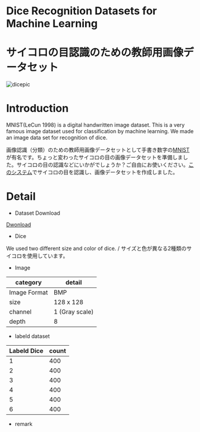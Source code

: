 # Dice Recognition Datasets for Machine Learning
# サイコロの目認識のための教師用画像データセット

![dicepic](https://raw.githubusercontent.com/tomitomi3/DiceRecognitionDatasetForML/master/_img/pic_dice.jpg)

# Introduction
MNIST(LeCun 1998) is a digital handwritten image dataset. This is a very famous image dataset used for classification by machine learning. We made an image data set for recognition of dice.

画像認識（分類）のための教師用画像データセットとして手書き数字の[MNIST](https://en.wikipedia.org/wiki/MNIST_database)が有名です。ちょっと変わったサイコロの目の画像データセットを準備しました。サイコロの目の認識などにいかがでしょうか？ご自由にお使いください。[このシステム](https://github.com/tomitomi3/DiceRecognizeSystem)でサイコロの目を認識し、画像データセットを作成しました。

# Detail

* Dataset Download

[Dwonload](https://github.com/tomitomi3/DiceRecognitionDatasetForML/raw/master/dataset/DiceDataset.zip)

* Dice

We used two different size and color of dice. / サイズと色が異なる2種類のサイコロを使用しています。

* Image

| category | detail |
----|---- 
| Image Format | BMP |
| size | 128 x 128 |
| channel | 1 (Gray scale) |
| depth | 8 |

* labeld dataset

| Labeld Dice | count |
----|---- 
| 1 | 400 |
| 2 | 400 |
| 3 | 400 |
| 4 | 400 |
| 5 | 400 |
| 6 | 400 |

* remark
